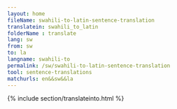 ```yaml
---
layout: home
fileName: swahili-to-latin-sentence-translation
translatein: swahili_to_latin
folderName : translate
lang: sw
from: sw
to: la
langname: swahili-to
permalink: /sw/swahili-to-latin-sentence-translation
tool: sentence-translations
matchurls: en&&sw&&la
---
```

{% include section/translateinto.html %}
